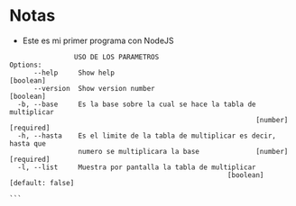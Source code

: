 # Notas

- Este es mi primer programa con NodeJS


```
                USO DE LOS PARAMETROS
Options:
      --help     Show help                                             [boolean]
      --version  Show version number                                   [boolean]
  -b, --base     Es la base sobre la cual se hace la tabla de multiplicar
                                                             [number] [required]
  -h, --hasta    Es el limite de la tabla de multiplicar es decir, hasta que
                 numero se multiplicara la base              [number] [required]
  -l, --list     Muestra por pantalla la tabla de multiplicar
                                                      [boolean] [default: false]
                                                                                                         ```